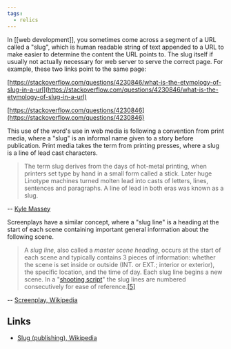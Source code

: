 ```yaml
---
tags:
  - relics
---
```

In [[web development]], you sometimes come across a segment of a URL called a "slug", which is human readable string of text appended to a URL to make easier to determine the content the URL points to.  The slug itself if usually not actually necessary for web server to serve the correct page.  For example, these two links point to the same page:

[https://stackoverflow.com/questions/4230846/what-is-the-etymology-of-slug-in-a-url](https://stackoverflow.com/questions/4230846/what-is-the-etymology-of-slug-in-a-url)

[https://stackoverflow.com/questions/4230846](https://stackoverflow.com/questions/4230846)

This use of the word's use in web media is following a convention from print media, where a "slug" is an informal name given to a story before publication.  Print media takes the term from printing presses, where a slug is a line of lead cast characters.

> The term slug derives from the days of hot-metal printing, when printers set type by hand in a small form called a stick. Later huge Linotype machines turned molten lead into casts of letters, lines, sentences and paragraphs. A line of lead in both eras was known as a slug.

-- [Kyle Massey](https://archive.nytimes.com/www.nytimes.com/times-insider/2014/11/24/whats-in-a-slug/)

Screenplays have a similar concept, where a "slug line" is a heading at the start of each scene containing important general information about the following scene.

> A _slug line_, also called a _master scene heading_, occurs at the start of each scene and typically contains 3 pieces of information: whether the scene is set inside or outside (INT. or EXT.; interior or exterior), the specific location, and the time of day. Each slug line begins a new scene. In a "[shooting script](https://en.wikipedia.org/wiki/Shooting_script "Shooting script")" the slug lines are numbered consecutively for ease of reference.[[5]](https://en.wikipedia.org/wiki/Screenplay#cite_note-5)

-- [Screenplay, Wikipedia](https://en.wikipedia.org/wiki/Screenplay#Format_and_style)

## Links

- [Slug (publishing), Wikipedia](https://en.wikipedia.org/wiki/Slug_(publishing))